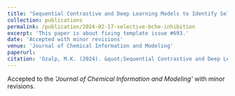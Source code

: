 ```yaml
---
title: "Sequential Contrastive and Deep Learning Models to Identify Selective Butyrylcholinesterase Inhibitors"
collection: publications
permalink: /publication/2024-02-17-selective-bche-inhibition
excerpt: 'This paper is about fixing template issue #693.'
date: 'Accepted with minor revisions'
venue: 'Journal of Chemical Information and Modeling'
paperurl:
citation: 'Ozalp, M.K. (2024). &quot;Sequential Contrastive and Deep Learning Models to Identify Selective Butyrylcholinesterase Inhibitors.&quot; <i>Journal of Chemical Information and Modeling</i>. 1(3).'
---
```


Accepted to the _'Journal of Chemical Information and Modeling'_ with minor revisions.
